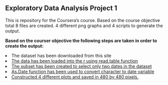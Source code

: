 ## Exploratory Data Analysis Project 1

This is repository for the Coursera’s course. Based on the course objective total 8 files are created. 4 different png graphs and 4 scripts to generate the output.

<b> Based on the courser objective the following steps are taken in order to create the output:</b>


<li>The dataset has been downloaded from this site <a href="https://d396qusza40orc.cloudfront.net/exdata%2Fdata%2Fhousehold_power_consumption.zip>"FF"</a></li>
<li>The data has been loaded into the r using read.table function</li>
<li>The subset has been created to select only two dates in the dataset</li>
<li>As.Date function has been used to convert character to date variable</li>
<li>Constructed 4 different plots and saved in 480 by 480 pixels.
